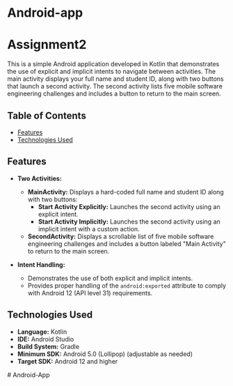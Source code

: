 # Android-app
# Assignment2

This is a simple Android application developed in Kotlin that demonstrates the use of explicit and implicit intents to navigate between activities. The main activity displays your full name and student ID, along with two buttons that launch a second activity. The second activity lists five mobile software engineering challenges and includes a button to return to the main screen.

## Table of Contents

- [Features](#features)
- [Technologies Used](#technologies-used)

## Features

- **Two Activities:**  
  - **MainActivity:** Displays a hard-coded full name and student ID along with two buttons:
    - **Start Activity Explicitly:** Launches the second activity using an explicit intent.
    - **Start Activity Implicitly:** Launches the second activity using an implicit intent with a custom action.
  - **SecondActivity:** Displays a scrollable list of five mobile software engineering challenges and includes a button labeled "Main Activity" to return to the main screen.

- **Intent Handling:**  
  - Demonstrates the use of both explicit and implicit intents.
  - Provides proper handling of the `android:exported` attribute to comply with Android 12 (API level 31) requirements.

## Technologies Used

- **Language:** Kotlin
- **IDE:** Android Studio
- **Build System:** Gradle
- **Minimum SDK:** Android 5.0 (Lollipop) (adjustable as needed)
- **Target SDK:** Android 12 and higher

#   A n d r o i d - A p p  
 